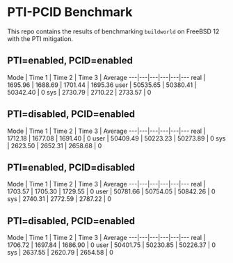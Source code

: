 # PTI-PCID Benchmark
This repo contains the results of benchmarking `buildworld` on FreeBSD 12 with the PTI mitigation.

## PTI=enabled, PCID=enabled

Mode | Time 1 | Time 2 | Time 3 | Average
---|---|---|---|---|---
real | 1695.96 | 1688.69 | 1701.44 | 1695.36 
user | 50535.65 | 50380.41 | 50342.40 | 0
sys | 2730.79 | 2710.22 | 2733.57 | 0

## PTI=disabled, PCID=enabled

Mode | Time 1 | Time 2 | Time 3 | Average
---|---|---|---|---|---
real | 1712.18 | 1677.08 | 1691.40 | 0 
user | 50409.49 | 50223.23 | 50273.89 | 0
sys | 2623.50 | 2652.31 | 2658.68 | 0

## PTI=enabled, PCID=disabled

Mode | Time 1 | Time 2 | Time 3 | Average
---|---|---|---|---|---
real | 1703.57 | 1705.30 | 1729.55 | 0 
user | 50781.66 | 50754.05 | 50842.26 | 0
sys | 2740.31 | 2772.59 | 2787.22 | 0

## PTI=disabled, PCID=enabled

Mode | Time 1 | Time 2 | Time 3 | Average
---|---|---|---|---|---
real | 1706.72 | 1697.84 | 1686.90 | 0 
user | 50401.75 | 50230.85 | 50226.37 | 0
sys | 2637.55 | 2620.79 | 2654.58 | 0

